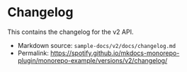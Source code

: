 # Changelog

This contains the changelog for the v2 API.

- Markdown source: `sample-docs/v2/docs/changelog.md`
- Permalink: <https://spotify.github.io/mkdocs-monorepo-plugin/monorepo-example/versions/v2/changelog/>